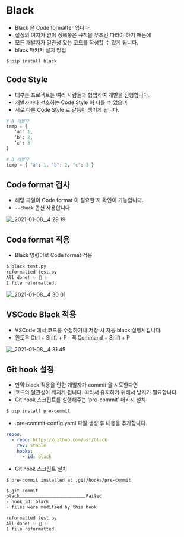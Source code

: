 # Black

- Black 은 Code formatter 입니다.
- 설정의 여지가 없이 정해놓은 규칙을 무조건 따라야 하기 때문에
- 모든 개발자가 일관성 있는 코드를 작성할 수 있게 됩니다.
- black 패키지 설치 방법

```bash
$ pip install black
```

## Code Style

- 대부분 프로젝트는 여러 사람들과 협업하여 개발을 진행합니다.
- 개발자마다 선호하는 Code Style 이 다를 수 있으며
- 서로 다른 Code Style 로 갈등이 생기게 됩니다.

```python
# A 개발자
temp = {
   ‘a’: 1,
   ‘b’: 2,
   ‘c’: 3
}

# B 개발자
temp = { "a": 1, "b": 2, "c": 3 }
```

## Code format 검사

- 해당 파일이 Code format 이 필요한 지 확인이 가능합니다.
- `--check` 옵션 사용합니다.

![_2021-01-08__4 29 19](https://user-images.githubusercontent.com/48443734/106098736-e1f99000-617c-11eb-8c17-52da676a8b18.png)

## Code format 적용

- Black 명령어로 Code format 적용

```bash
$ black test.py
reformatted test.py
All done! ✨ 🍰 ✨
1 file reformatted.
```

![_2021-01-08__4 30 01](https://user-images.githubusercontent.com/48443734/106098745-e4f48080-617c-11eb-86ce-ff1dcbbad8a5.png)

## VSCode Black 적용

- VSCode 에서 코드를 수정하거나 저장 시 자동 black 실행시킵니다.
- 윈도우 Ctrl + Shift + P | 맥 Command + Shift + P

![_2021-01-08__4 31 45](https://user-images.githubusercontent.com/48443734/106098750-e6be4400-617c-11eb-901b-5180c4b56718.png)

## Git hook 설정

- 만약 black 적용을 안한 개발자가 commit 을 시도한다면
- 코드의 일관성이 깨지게 됩니다. 따라서 유지하기 위해서 방지가 필요합니다.
- Git hook 스크립트를 실행해주는 ‘pre-commit’ 패키지 설치

```bash
$ pip install pre-commit
```

- .pre-commit-config.yaml 파일 생성 후 내용을 추가합니다.

```yaml
repos:
  - repo: https://github.com/psf/black
    rev: stable
    hooks:
      - id: black
```

- Git hook 스크립트 설치

```bash
$ pre-commit installed at .git/hooks/pre-commit
```

```bash
$ git commit
black…………………………………………………………………Failed
- hook id: black
- files were modified by this hook

reformatted test.py
All done! ✨ 🍰 ✨
1 file reformatted.
```
